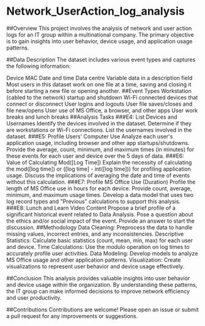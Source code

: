 # Network_UserAction_log_analysis
##Overview
This project involves the analysis of network and user action logs for an IT group within a multinational company. The primary objective is to gain insights into user behavior, device usage, and application usage patterns.

##Data Description
The dataset includes various event types and captures the following information:

Device MAC
Date and time
Data centre
Variable data in a description field
Most users in this dataset work on one file at a time, saving and closing it before starting a new file or opening another.
##Event Types
Workstation (cabled to the network) startup and shutdown
Wi-Fi connected devices that connect or disconnect
User logins and logouts
User file saves/closes and file new/opens
User use of MS Office, a browser, and other apps
User work breaks and lunch breaks
##Analysis Tasks
###E4: List Devices and Usernames
Identify the devices involved in the dataset.
Determine if they are workstations or Wi-Fi connections.
List the usernames involved in the dataset.
###E5: Profile Users' Computer Use
Analyze each user's application usage, including browser and other app startups/shutdowns.
Provide the average, count, minimum, and maximum times (in minutes) for these events for each user and device over the 5 days of data.
###E6: Value of Calculating Mod([Log Time])
Explain the necessity of calculating the mod([log time]) or ([log time] - int([log time])) for profiling application usage.
Discuss the implications of averaging the date and time of events without this calculation.
###E7: Profile MS Office Use (Duration)
Profile the length of MS Office use in hours for each device.
Provide count, average, minimum, and maximum usage times.
Develop a data model that uses two log record types and "Previous" calculations to support this analysis.
###E8: Lunch and Learn Video Content
Propose a brief profile of a significant historical event related to Data Analysis.
Pose a question about the ethics and/or social impact of the event.
Provide an answer to start the discussion.
##Methodology
Data Cleaning: Preprocess the data to handle missing values, incorrect entries, and any inconsistencies.
Descriptive Statistics: Calculate basic statistics (count, mean, min, max) for each user and device.
Time Calculations: Use the modulo operation on log times to accurately profile user activities.
Data Modeling: Develop models to analyze MS Office usage and other application patterns.
Visualization: Create visualizations to represent user behavior and device usage effectively.

##Conclusion
This analysis provides valuable insights into user behavior and device usage within the organization. By understanding these patterns, the IT group can make informed decisions to improve network efficiency and user productivity.


##Contributions
Contributions are welcome! Please open an issue or submit a pull request for any improvements or suggestions.
